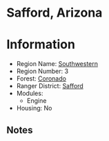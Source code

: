
Safford, Arizona
================
  
# Information  
* Region Name: [Southwestern]()  
* Region Number: 3  
* Forest: [Coronado](https://www.fs.usda.gov/coronado)  
* Ranger District: [Safford]()  
* Modules:  
  - Engine  
* Housing: No  
  
## Notes

